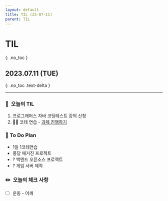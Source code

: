 ```yaml
---
layout: default
title: TIL (23-07-11)
parent: TIL
---
```


# TIL
{: .no_toc }

## 2023.07.11 (TUE)
{: .no_toc .text-delta }

---

### 📌  오늘의 TIL

1. 프로그래머스 자바 코딩테스트 강의 신청
2. 😵‍💫 코테 연습 - [과제 진행하기](http://127.0.0.1:4000/docs/codingtest/1day1coding/230711/)

### 📔  To Do Plan

- 1일 1코테연습
- 퐁당 매거진 프로젝트
- ? 백엔드 오픈소스 프로젝트
- ? 게임 서버 제작

### ✏️  오늘의 체크 사항

- [ ]  운동 - 어깨